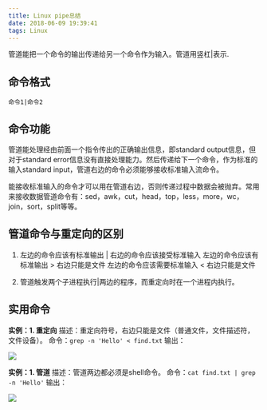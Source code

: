```yaml
---
title: Linux pipe总结
date: 2018-06-09 19:39:41
tags: Linux
---
```


管道能把一个命令的输出传递给另一个命令作为输入。管道用竖杠|表示.

<!-- more -->
## 命令格式

`命令1|命令2`

## 命令功能

管道能处理经由前面一个指令传出的正确输出信息，即standard output信息，但对于standard error信息没有直接处理能力。然后传递给下一个命令，作为标准的输入standard input，管道右边的命令必须能够接收标准输入流命令。

能接收标准输入的命令才可以用在管道右边，否则传递过程中数据会被抛弃。常用来接收数据管道命令有：sed，awk，cut，head，top，less，more，wc，join，sort，split等等。

## 管道命令与重定向的区别

1. 左边的命令应该有标准输出 | 右边的命令应该接受标准输入
   左边的命令应该有标准输出 > 右边只能是文件
   左边的命令应该需要标准输入 < 右边只能是文件
   
2. 管道触发两个子进程执行|两边的程序，而重定向时在一个进程内执行。


## 实用命令

**实例：1. 重定向**
描述：重定向符号，右边只能是文件（普通文件，文件描述符，文件设备）。
命令：`grep -n 'Hello' < find.txt`
输出：

![](http://pabfn7ecx.bkt.clouddn.com/pipe/redirect-grep.png)

**实例：1. 管道**
描述：管道两边都必须是shell命令。
命令：`cat find.txt | grep -n 'Hello'`
输出：

![](http://pabfn7ecx.bkt.clouddn.com/pipe/pipe-grep.png)




